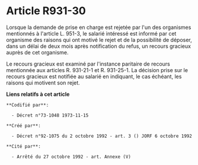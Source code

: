 # Article R931-30

Lorsque la demande de prise en charge est rejetée par l'un des organismes mentionnés à l'article L. 951-3, le salarié
intéressé est informé par cet organisme des raisons qui ont motivé le rejet et de la possibilité de déposer, dans un délai de
deux mois après notification du refus, un recours gracieux auprès de cet organisme.

Le recours gracieux est examiné par l'instance paritaire de recours mentionnée aux articles R. 931-21-1 et R. 931-25-1. La
décision prise sur le recours gracieux est notifiée au salarié en indiquant, le cas échéant, les raisons qui motivent son
rejet.

**Liens relatifs à cet article**

	**Codifié par**:

	  - Décret n°73-1048 1973-11-15

	**Créé par**:

	  - Décret n°92-1075 du 2 octobre 1992 - art. 3 () JORF 6 octobre 1992

	**Cité par**:

	  - Arrêté du 27 octobre 1992 - art. Annexe (V)
